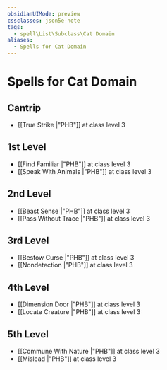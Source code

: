 ```yaml
---
obsidianUIMode: preview
cssclasses: json5e-note
tags:
  - spell\List\Subclass\Cat Domain
aliases:
  - Spells for Cat Domain
---
```

# Spells for Cat Domain

## Cantrip

- [[True Strike \|"PHB"]] at class level 3

## 1st Level

- [[Find Familiar \|"PHB"]] at class level 3
- [[Speak With Animals \|"PHB"]] at class level 3

## 2nd Level

- [[Beast Sense \|"PHB"]] at class level 3
- [[Pass Without Trace \|"PHB"]] at class level 3

## 3rd Level

- [[Bestow Curse \|"PHB"]] at class level 3
- [[Nondetection \|"PHB"]] at class level 3

## 4th Level

- [[Dimension Door \|"PHB"]] at class level 3
- [[Locate Creature \|"PHB"]] at class level 3

## 5th Level

- [[Commune With Nature \|"PHB"]] at class level 3
- [[Mislead \|"PHB"]] at class level 3
